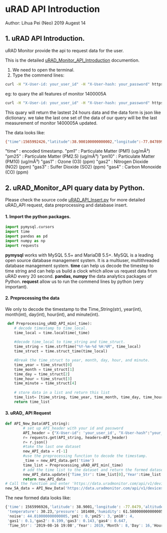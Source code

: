 # uRAD API Introduction
Author: Lihua Pei (Neo)
2019 Augest 14


## 1. uRAD API Introduction.

uRAD Monitor provide the api to request data for the user. 

This is the  detailed  [uRAD_Monitor_API_Introduction](https://github.com/LihuaPeiNeo/Fresh_Air_DC_neo/tree/master/uRAD_API/code_file/uradmonitor_API.pdf) documention.

1. We need to open the terminal.
2. Type the commend lines: 

```bash
curl -H "X-User-id: your_user_id" -H "X-User-hash: your_password" https://data.uradmonitor.com/api/v1/devices/[monitor_id]/[features]/[start_time]/[end_time]
```

eg: to quary the all features of monitor 1400005A

```bash
curl -H "X-User-id: your_user_id" -H "X-User-hash: your_password" https://data.uradmonitor.com/api/v1/devices/1400005A/all
```

This quary will return the lastest 24 hours data and the data form is json like dictionary. we take the last one set of the data of our query will be the last measurement of monitor 1400005A updated. 

The data looks like:

```bash
{"time":1565992426,"latitude":38.900100000000002,"longitude":-77.047899999999998,"altitude":-3.5,"timelocal":2527680,"temperature":32.5,"pressure":101422,"humidity":55.190000000000005,"voc":327419.35999999999,"vocaqi":0,"noise":41.319999999999993,"pm1":0,"pm25":3,"pm10":4,"gas1":0.10000000000000001,"gas2":0.062,"gas3":0.14499999999999999,"gas4":1.1140000000000001}
```

"time" : encoded timestamp.
"pm1" : Particulate Matter (PM1) (ug/mÂ³)
"pm25" : Particulate Matter (PM2.5) (ug/mÂ³)
"pm10" : Particulate Matter (PM10) (ug/mÂ³)
"gas1" : Ozone (O3) (ppm)
"gas2" : Nitrogen Dioxide (NO2) (ppm)
"gas3" : Sulfer Dioxide (SO2) (ppm)
"gas4" : Carbon Monoxide (CO) (ppm)




## 2. uRAD_Monitor_API quary data by Python.

Please check the source code [uRAD_API_Insert.py](cod_file\uRAD_API_Insert.py) for more detailed uRAD_API request, data preprocessing and database insert. 

#### 1. Import the python packages.

```python
import pymysql.cursors
import time
import pandas as pd
import numpy as np
import requests
```
<strong>pymysql</strong> works with MySQL 5.5+ and MariaDB 5.5+. MySQL is a leading open source database management system. It is a multiuser, multithreaded database management system.
<strong>time</strong> can help us decode the timestep to time string and can help us build a clock which allow us request data from uRAD every 20 second.
<strong>pandas, numpy</strong> the data analytics packages of Python.
<strong>request</strong> allow us to run the commend lines by python (very important).


#### 2. Preprocessing the data
We only to decode the timestamp to the Time_String(str), year(int), month(int), day(int), hour(int), and minute(int).

```python
 def Preprocessing_uRAD_API_min(_time):
    # decode timestamp to time_local.
    time_local = time.localtime(_time)
    
    #decode time_local to time_string and time_struct.
    time_string = time.strftime("%Y-%m-%d %H:%M", time_local) 
    time_struct = time.struct_time(time_local)

    #Break the time_struct to year, month, day, hour, and minute.
    time_year = time_struct[0]
    time_month = time_struct[1]
    time_day = time_struct[2]
    time_hour = time_struct[3]
    time_minute = time_struct[4]
    
    # store data in a list and return this list
    time_list= [time_string, time_year, time_month, time_day, time_hour, time_minute]
    return time_list
```

#### 3. uRAD_ API Request
```python
def API_New_Data(API_string):
        # set up API_header with your id and password
        API_header = {"X-User-id": 'your_user_id', "X-User-hash":"your_password"}
        r= requests.get(API_string, headers=API_header)
        r= r.json()
        #take the last one dataset
        new_API_data = r[-1]
        #use the preprocessing function to decode the timestamp.
        _time = new_API_data.get('time')
        time_list = Preprocessing_uRAD_API_min(_time)
        # add the time list to the dataset and return the formed dataset.
        new_API_data.update({'Time_Str': time_list[0],'Year':time_list[1],'Month':time_list[2],'Day':time_list[3],'Hour':time_list[4],'minute':time_list[5]})
        return new_API_data
# Call the function and enter 'https://data.uradmonitor.com/api/v1/devices/[moniotr_id]/[features]/' to quary the data.
new_5A_data = API_New_Data('https://data.uradmonitor.com/api/v1/devices/1400005A/all/')
```
The new formed data looks like:

```bash
{'time': 1565996926,'latitude': 38.9001,'longitude': -77.0479,'altitude': -1.67,'timelocal': 2532180,
 'temperature': 30.23,'pressure': 101400,'humidity': 61.580000000000005,voc': 327419.36,'vocaqi': 0,
 'noise': 44.010000000000005,'pm1': 0,'pm25': 3,'pm10': 4,
 'gas1': 0.1,'gas2': 0.199,'gas3': 0.143,'gas4': 0.647,
 'Time_Str': '2019-08-16 19:08','Year': 2019,'Month': 8,'Day': 16,'Hour': 19,'minute': 8}
```

